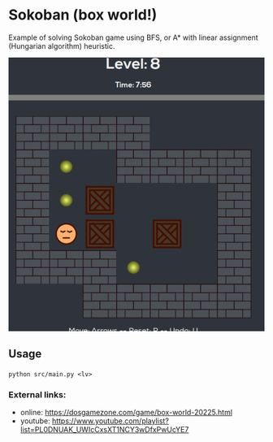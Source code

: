 # Sokoban (box world!)

Example of solving Sokoban game using BFS, or A* with linear assignment (Hungarian algorithm) heuristic.

![captura](./docs/captura.png)

## Usage

`python src/main.py <lv>`

### External links:

- online: https://dosgamezone.com/game/box-world-20225.html
- youtube: https://www.youtube.com/playlist?list=PL0DNUAK_UWIcCxsXT1NCY3wDfxPwUcYE7
